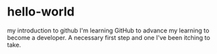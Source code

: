 # hello-world
my introduction to github
I'm learning GitHub to advance my learning to become a developer. A necessary first step and one I've been itching to take.
